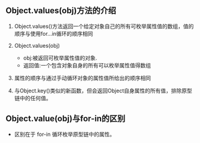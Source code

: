 ## Object.values(obj)方法的介绍

1. Object.values()方法返回一个给定对象自己的所有可枚举属性值的数组，值的顺序与使用for...in循环的顺序相同

2. Object.values(obj)
   + obj:被返回可枚举属性值的对象.
   + 返回值:一个包含对象自身的所有可以枚举属性值得数组

3. 属性的顺序与通过手动循环对象的属性值所给出的顺序相同

4. 与Object.key()类似的新函数，但会返回Object自身属性的所有值，排除原型链中的任何值。

## Object.value(obj)与for-in的区别

- 区别在于 for-in 循环枚举原型链中的属性。



